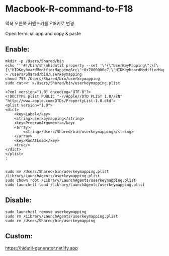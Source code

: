 # Macbook-R-command-to-F18
맥북 오른쪽 커맨드키를 F18키로 변경

Open terminal app and copy & paste






## Enable:
```shell
mkdir -p /Users/Shared/bin
echo '''#!/bin/sh\nhidutil property --set '\'{\"UserKeyMapping\":\[\{\"HIDKeyboardModifierMappingSrc\":0x7000000e7,\"HIDKeyboardModifierMappingDst\":0x70000006d\}\]\}\''''' > /Users/Shared/bin/userkeymapping
chmod 755 /Users/Shared/bin/userkeymapping
sudo cat<<: >/Users/Shared/bin/userkeymapping.plist

<?xml version="1.0" encoding="UTF-8"?>
<!DOCTYPE plist PUBLIC "-//Apple//DTD PLIST 1.0//EN" "http://www.apple.com/DTDs/PropertyList-1.0.dtd">
<plist version="1.0">
<dict>
    <key>Label</key>
    <string>userkeymapping</string>
    <key>ProgramArguments</key>
    <array>
        <string>/Users/Shared/bin/userkeymapping</string>
    </array>
    <key>RunAtLoad</key>
    <true/>
</dict>
</plist>
:


sudo mv /Users/Shared/bin/userkeymapping.plist /Library/LaunchAgents/userkeymapping.plist
sudo chown root /Library/LaunchAgents/userkeymapping.plist
sudo launchctl load /Library/LaunchAgents/userkeymapping.plist
```




## Disable:

```shell
sudo launchctl remove userkeymapping
sudo rm /Library/LaunchAgents/userkeymapping.plist
sudo rm /Users/Shared/bin/userkeymapping
```




## Custom:

https://hidutil-generator.netlify.app
